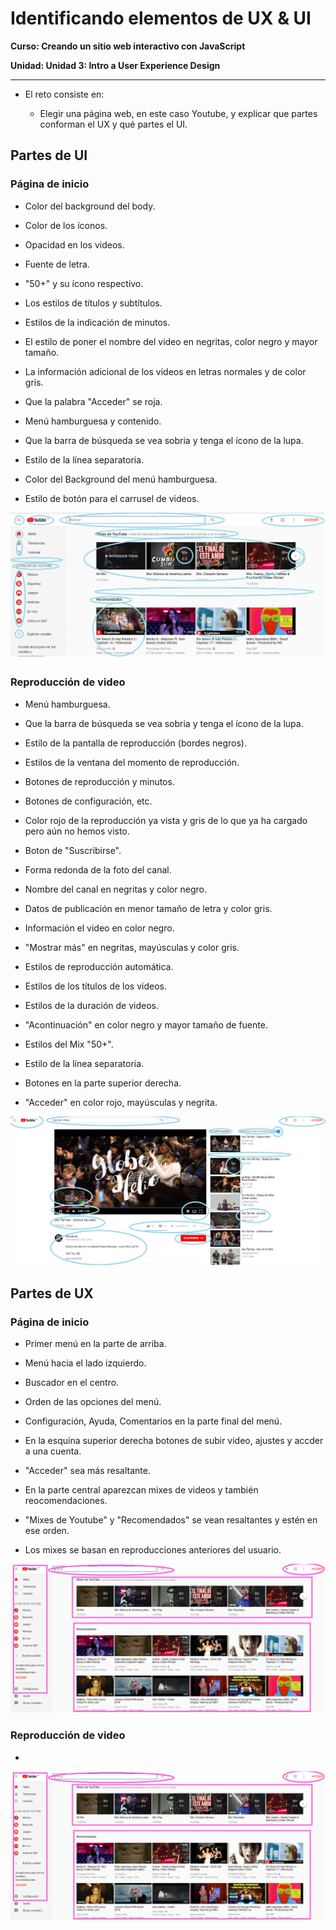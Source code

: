 # Identificando elementos de UX & UI

**Curso: Creando un sitio web interactivo con JavaScript**  

**Unidad:  Unidad 3: Intro a User Experience Design**

***

* El reto consiste en:

   * Elegir una página web, en este caso Youtube, y explicar que partes conforman el UX y qué partes el UI.

## Partes de UI

  ### Página de inicio
  
  * Color del background del body. 

  * Color de los íconos. 

  * Opacidad en los videos.

  * Fuente de letra.

  * "50+" y su ícono respectivo.  

  * Los estilos de títulos y subtítulos.

  * Estilos de la indicación de minutos.

  * El estilo de poner el nombre del video en negritas, color negro y mayor tamaño. 

  * La información adicional de los videos en letras normales y de color gris. 

  * Que la palabra "Acceder" se roja. 

  * Menú hamburguesa y contenido. 

  * Que la barra de búsqueda se vea sobria y tenga el ícono de la lupa. 

  * Estilo de la línea separatoria. 

  * Color del Background del menú hamburguesa. 

  * Estilo de botón para el carrusel de videos. 

  ![UI-Youtube](assets/img/youtube.PNG)

 ### Reproducción de video 

 * Menú hamburguesa. 

 * Que la barra de búsqueda se vea sobria y tenga el ícono de la lupa. 

 * Estilo de la pantalla de reproducción (bordes negros). 

 * Estilos de la ventana del momento de reproducción. 

 * Botones de reproducción y minutos. 

 * Botones de configuración, etc.

 * Color rojo de la reproducción ya vista y gris de lo que ya ha cargado pero aún no hemos visto. 

* Boton de "Suscribirse".

* Forma redonda de la foto del canal. 

* Nombre del canal en negritas y color negro. 

* Datos de publicación en menor tamaño de letra y color gris.

* Información el video en color negro. 

* "Mostrar más" en negritas, mayúsculas y color gris. 

* Estilos de reproducción automática. 

* Estilos de los títulos de los videos. 

* Estilos de la duración de videos.

* "Acontinuación" en color negro y mayor tamaño de fuente. 

* Estilos del Mix "50+". 

* Estilo de la línea separatoria.

* Botones en la parte superior derecha.

* "Acceder" en color rojo, mayúsculas y negrita. 

![UI-Youtube](assets/img/youtube-2.PNG)

## Partes de UX 

### Página de inicio

  * Primer menú en la parte de arriba.  

  * Menú hacia el lado izquierdo.  

  * Buscador en el centro.  

  * Orden de las opciones del menú.  

  * Configuración, Ayuda, Comentarios en la parte final del menú.

  * En la esquina superior derecha botones de subir video, ajustes y accder a una cuenta.

  * "Acceder" sea más resaltante.  

  * En la parte central aparezcan mixes de videos y también reocomendaciones.  

  * "Mixes de Youtube" y "Recomendados" se vean resaltantes y estén en ese orden. 

  * Los mixes se basan en reproducciones anteriores del usuario.



  ![UX-Youtube](assets/img/youtube-3.png)

 ### Reproducción de video 

 * 

![UX-Youtube](assets/img/youtube-3.PNG)
